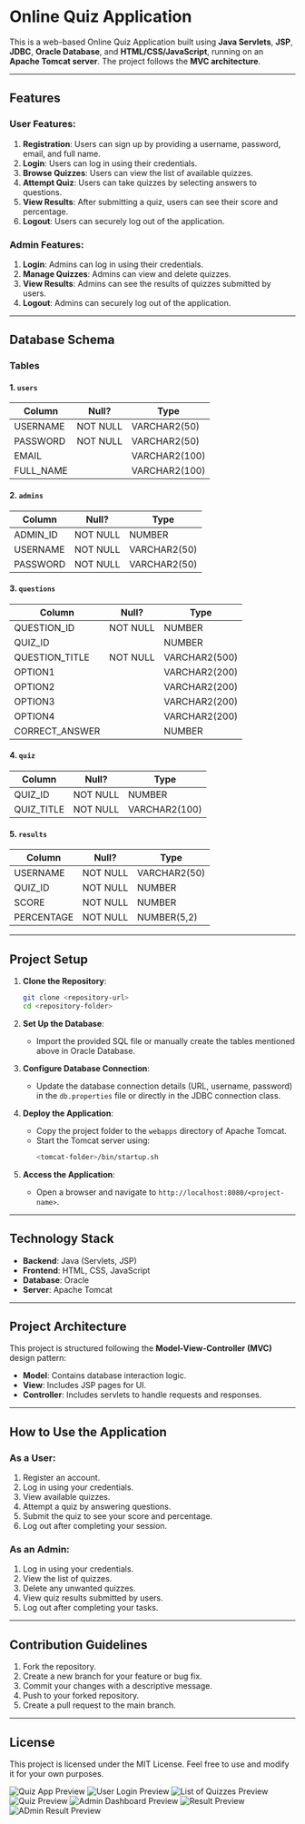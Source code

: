 # Online Quiz Application

This is a web-based Online Quiz Application built using **Java Servlets**, **JSP**, **JDBC**, **Oracle Database**, and **HTML/CSS/JavaScript**, running on an **Apache Tomcat server**. The project follows the **MVC architecture**.

---

## Features

### User Features:
1. **Registration**: Users can sign up by providing a username, password, email, and full name.
2. **Login**: Users can log in using their credentials.
3. **Browse Quizzes**: Users can view the list of available quizzes.
4. **Attempt Quiz**: Users can take quizzes by selecting answers to questions.
5. **View Results**: After submitting a quiz, users can see their score and percentage.
6. **Logout**: Users can securely log out of the application.

### Admin Features:
1. **Login**: Admins can log in using their credentials.
2. **Manage Quizzes**: Admins can view and delete quizzes.
3. **View Results**: Admins can see the results of quizzes submitted by users.
4. **Logout**: Admins can securely log out of the application.

---

## Database Schema

### Tables

#### 1. `users`
| Column       | Null?  | Type          |
|--------------|--------|---------------|
| USERNAME     | NOT NULL | VARCHAR2(50) |
| PASSWORD     | NOT NULL | VARCHAR2(50) |
| EMAIL        |          | VARCHAR2(100) |
| FULL_NAME    |          | VARCHAR2(100) |

#### 2. `admins`
| Column       | Null?  | Type          |
|--------------|--------|---------------|
| ADMIN_ID     | NOT NULL | NUMBER       |
| USERNAME     | NOT NULL | VARCHAR2(50) |
| PASSWORD     | NOT NULL | VARCHAR2(50) |

#### 3. `questions`
| Column          | Null?  | Type           |
|-----------------|--------|----------------|
| QUESTION_ID     | NOT NULL | NUMBER        |
| QUIZ_ID         |          | NUMBER        |
| QUESTION_TITLE  | NOT NULL | VARCHAR2(500) |
| OPTION1         |          | VARCHAR2(200) |
| OPTION2         |          | VARCHAR2(200) |
| OPTION3         |          | VARCHAR2(200) |
| OPTION4         |          | VARCHAR2(200) |
| CORRECT_ANSWER  |          | NUMBER        |

#### 4. `quiz`
| Column       | Null?  | Type          |
|--------------|--------|---------------|
| QUIZ_ID      | NOT NULL | NUMBER       |
| QUIZ_TITLE   | NOT NULL | VARCHAR2(100) |

#### 5. `results`
| Column       | Null?  | Type          |
|--------------|--------|---------------|
| USERNAME     | NOT NULL | VARCHAR2(50) |
| QUIZ_ID      | NOT NULL | NUMBER       |
| SCORE        | NOT NULL | NUMBER       |
| PERCENTAGE   | NOT NULL | NUMBER(5,2)  |

---

## Project Setup

1. **Clone the Repository**:
   ```bash
   git clone <repository-url>
   cd <repository-folder>
   ```

2. **Set Up the Database**:
   - Import the provided SQL file or manually create the tables mentioned above in Oracle Database.

3. **Configure Database Connection**:
   - Update the database connection details (URL, username, password) in the `db.properties` file or directly in the JDBC connection class.

4. **Deploy the Application**:
   - Copy the project folder to the `webapps` directory of Apache Tomcat.
   - Start the Tomcat server using:
     ```bash
     <tomcat-folder>/bin/startup.sh
     ```

5. **Access the Application**:
   - Open a browser and navigate to `http://localhost:8080/<project-name>`.

---

## Technology Stack

- **Backend**: Java (Servlets, JSP)
- **Frontend**: HTML, CSS, JavaScript
- **Database**: Oracle
- **Server**: Apache Tomcat

---

## Project Architecture

This project is structured following the **Model-View-Controller (MVC)** design pattern:

- **Model**: Contains database interaction logic.
- **View**: Includes JSP pages for UI.
- **Controller**: Includes servlets to handle requests and responses.

---

## How to Use the Application

### As a User:
1. Register an account.
2. Log in using your credentials.
3. View available quizzes.
4. Attempt a quiz by answering questions.
5. Submit the quiz to see your score and percentage.
6. Log out after completing your session.

### As an Admin:
1. Log in using your credentials.
2. View the list of quizzes.
3. Delete any unwanted quizzes.
4. View quiz results submitted by users.
5. Log out after completing your tasks.

---

## Contribution Guidelines

1. Fork the repository.
2. Create a new branch for your feature or bug fix.
3. Commit your changes with a descriptive message.
4. Push to your forked repository.
5. Create a pull request to the main branch.

---

## License

This project is licensed under the MIT License. Feel free to use and modify it for your own purposes.

![Quiz App Preview](OnlineQuizApp/assets/quizapp.png)
![User Login Preview](OnlineQuizApp/assets/userlogin.png)
![List of Quizzes Preview](OnlineQuizApp/assets/listofquiz.png)
![Quiz Preview](OnlineQuizApp/assets/quiz.png)
![Admin Dashboard Preview](OnlineQuizApp/assets/admindashboard.png)
![Result Preview](OnlineQuizApp/assets/result.png)
![ADmin Result Preview](OnlineQuizApp/assets/adminresult.png)

